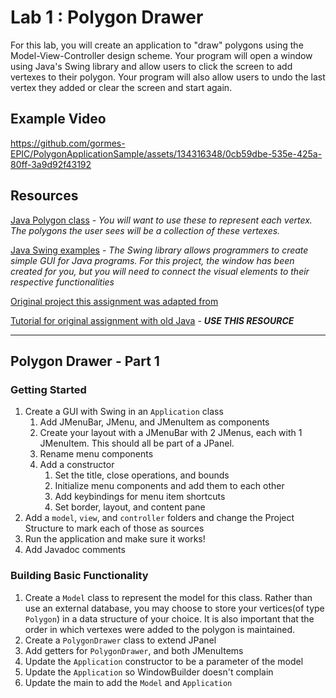 # Lab 1 : Polygon Drawer
For this lab, you will create an application to "draw" polygons using the Model-View-Controller design scheme. Your program will open a window using Java's Swing library and allow users to click the screen to add vertexes to their polygon. Your program will also allow users to undo the last vertex they added or clear the screen and start again.

## Example Video


https://github.com/gormes-EPIC/PolygonApplicationSample/assets/134316348/0cb59dbe-535e-425a-80ff-3a9d92f43192



## Resources
[Java Polygon class](https://docs.oracle.com/javase%2F7%2Fdocs%2Fapi%2F%2F/java/awt/Polygon.html) - *You will want to use these to represent each vertex. The polygons the user sees will be a collection of these vertexes.*

[Java Swing examples](http://www.java2s.com/Tutorials/Java/Swing.htm) - *The Swing library allows programmers to create simple GUI for Java programs. For this project, the window has been created for you, but you will need to connect the visual elements to their respective functionalities*

[Original project this assignment was adapted from](https://github.com/heineman/tangram/tree/master/TangramCourseProject/sample)

[Tutorial for original assignment with old Java](https://heineman.github.io/TangramProject/sample/) - ***USE THIS RESOURCE***

---
## Polygon Drawer - Part 1

### Getting Started
1. Create a GUI with Swing in an `Application` class
   1. Add JMenuBar, JMenu, and JMenuItem as components
   2. Create your layout with a JMenuBar with 2 JMenus, each with 1 JMenuItem. This should all be part of a JPanel.
   3. Rename menu components
   4. Add a constructor
      1. Set the title, close operations, and bounds
      2. Initialize menu components and add them to each other
      3. Add keybindings for menu item shortcuts
      4. Set border, layout, and content pane
2. Add a `model`, `view`, and `controller` folders and change the Project Structure to mark each of those as sources
3. Run the application and make sure it works!
4. Add Javadoc comments


### Building Basic Functionality
1. Create a `Model` class to represent the model for this class. Rather than use an external database, you may choose to store your vertices(of type `Polygon`) in a data structure of your choice. It is also important that the order in which vertexes were added to the polygon is maintained.
2. Create a `PolygonDrawer` class to extend JPanel
3. Add getters for `PolygonDrawer`, and both JMenuItems
4. Update the `Application` constructor to be a parameter of the model
5. Update the `Application` so WindowBuilder doesn't complain
6. Update the main to add the `Model` and `Application`
